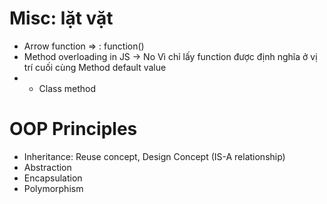 # Misc: lặt vặt
- Arrow function
=> : function()
- Method overloading in JS -> No Vì chỉ lấy function được định nghĩa ở vị trí cuối cùng
Method default value
- - Class method

# OOP Principles
- Inheritance: Reuse concept, Design Concept (IS-A relationship)
- Abstraction
- Encapsulation
- Polymorphism
